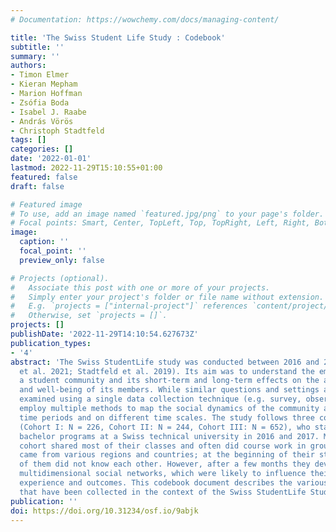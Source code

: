 ```yaml
---
# Documentation: https://wowchemy.com/docs/managing-content/

title: 'The Swiss Student Life Study : Codebook'
subtitle: ''
summary: ''
authors:
- Timon Elmer
- Kieran Mepham
- Marion Hoffman
- Zsófia Boda
- Isabel J. Raabe
- András Vörös
- Christoph Stadtfeld
tags: []
categories: []
date: '2022-01-01'
lastmod: 2022-11-29T15:10:55+01:00
featured: false
draft: false

# Featured image
# To use, add an image named `featured.jpg/png` to your page's folder.
# Focal points: Smart, Center, TopLeft, Top, TopRight, Left, Right, BottomLeft, Bottom, BottomRight.
image:
  caption: ''
  focal_point: ''
  preview_only: false

# Projects (optional).
#   Associate this post with one or more of your projects.
#   Simply enter your project's folder or file name without extension.
#   E.g. `projects = ["internal-project"]` references `content/project/deep-learning/index.md`.
#   Otherwise, set `projects = []`.
projects: []
publishDate: '2022-11-29T14:10:54.627673Z'
publication_types:
- '4'
abstract: 'The Swiss StudentLife study was conducted between 2016 and 2020 (Vörös
  et al. 2021; Stadtfeld et al. 2019). Its aim was to understand the emergence of
  a student community and its short-term and long-term effects on the academic outcomes
  and well-being of its members. While similar questions and settings are commonly
  examined using a single data collection technique (e.g. survey, observation), we
  employ multiple methods to map the social dynamics of the community at different
  time periods and on different time scales. The study follows three cohorts of students
  (Cohort I: N = 226, Cohort II: N = 244, Cohort III: N = 652), who started 3-year
  bachelor programs at a Swiss technical university in 2016 and 2017. Members of each
  cohort shared most of their classes and often did course work in groups. Students
  came from various regions and countries; at the beginning of their studies, most
  of them did not know each other. However, after a few months they developed densely-knit
  multidimensional social networks, which were likely to influence their university
  experience and outcomes. This codebook document describes the various kinds of data
  that have been collected in the context of the Swiss StudentLife Study.'
publication: ''
doi: https://doi.org/10.31234/osf.io/9abjk
---
```

